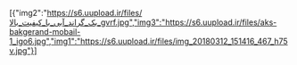 [{"img2":"https://s6.uupload.ir/files/بک_گراند_آبی_با_کیفیت_بالا_gvrf.jpg","img3":"https://s6.uupload.ir/files/aks-bakgerand-mobail-1_igo6.jpg","img1":"https://s6.uupload.ir/files/img_20180312_151416_467_h75v.jpg"}]
